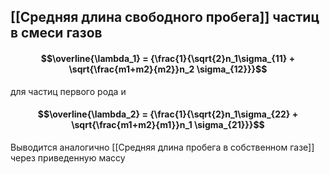 ## [[Средняя длина свободного пробега]] частиц в смеси газов
#### $$\overline{\lambda_1} = {\frac{1}{\sqrt{2}n_1\sigma_{11} + \sqrt{\frac{m1+m2}{m2}}n_2 \sigma_{12}}}$$
для частиц первого рода и 
#### $$\overline{\lambda_2} = {\frac{1}{\sqrt{2}n_1\sigma_{22} + \sqrt{\frac{m1+m2}{m1}}n_1 \sigma_{21}}}$$
Выводится аналогично [[Средняя длина пробега в собственном газе]] через приведенную массу